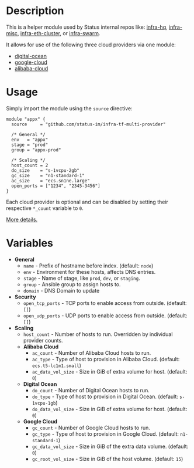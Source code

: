 # Description

This is a helper module used by Status internal repos like: [infra-hq](https://github.com/status-im/infra-hq), [infra-misc](https://github.com/status-im/infra-misc), [infra-eth-cluster](https://github.com/status-im/infra-eth-cluster), or [infra-swarm](https://github.com/status-im/infra-swarm).

It allows for use of the following three cloud providers via one module:
* [digital-ocean](https://github.com/status-im/infra-tf-digital-ocean)
* [google-cloud](https://github.com/status-im/infra-tf-google-cloud)
* [alibaba-cloud](https://github.com/status-im/infra-tf-alibaba-cloud)

# Usage

Simply import the module using the `source` directive:
```hcl
module "appx" {
  source     = "github.com/status-im/infra-tf-multi-provider"

  /* General */
  env   = "appx"
  stage = "prod"
  group = "appx-prod"

  /* Scaling */
  host_count = 2
  do_size    = "s-1vcpu-2gb"
  gc_size    = "n1-standard-1"
  ac_size    = "ecs.sn1ne.large"
  open_ports = ["1234", "2345-3456"]
}
```
Each cloud provider is optional and can be disabled by setting their respective `*_count` variable to `0`.

[More details.](https://www.terraform.io/docs/modules/sources.html#github)

# Variables

* __General__
  * `name` - Prefix of hostname before index. (default: `node`)
  * `env` - Environment for these hosts, affects DNS entries.
  * `stage` - Name of stage, like `prod`, `dev`, or `staging`.
  * `group` - Ansible group to assign hosts to.
  * `domain` - DNS Domain to update
* __Security__
  * `open_tcp_ports` - TCP ports to enable access from outside. (default: `[]`)
  * `open_udp_ports` - UDP ports to enable access from outside. (default: `[]`)
* __Scaling__
  * `host_count` - Number of hosts to run. Overridden by individual provider counts.
  * __Alibaba Cloud__
    * `ac_count` - Number of Alibaba Cloud hosts to run.
    * `ac_type` - Type of host to provision in Alibaba Cloud. (default: `ecs.t5-lc1m1.small`)
    * `ac_data_vol_size` - Size in GiB of extra volume for host. (default: `0`)
  * __Digital Ocean__
    * `do_count` - Number of Digital Ocean hosts to run.
    * `do_type` - Type of host to provision in Digital Ocean. (default: `s-1vcpu-1gb`)
    * `do_data_vol_size` - Size in GiB of extra volume for host. (default: `0`)
  * __Google Cloud__
    * `gc_count` - Number of Google Cloud hosts to run.
    * `gc_type` - Type of host to provision in Google Cloud. (default: `n1-standard-1`)
    * `gc_data_vol_size` - Size in GiB of the extra data volume. (default: `0`)
    * `gc_root_vol_size` - Size in GiB of the host volume. (default: `15`)
